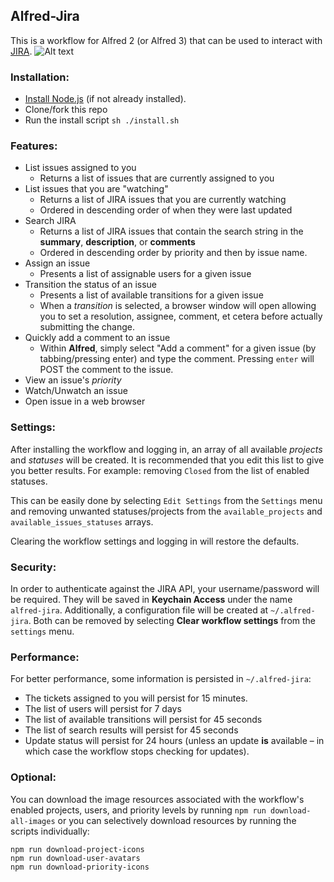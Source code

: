 ## Alfred-Jira
This is a workflow for Alfred 2 (or Alfred 3) that can be used to interact with [JIRA](http://www.atlassian.com/JIRA‎).
![Alt text](https://github.com/steyep/alfred-jira/raw/master/resources/demo.gif)
### Installation: 
* [Install Node.js](https://nodejs.org/en/download/package-manager/) (if not already installed).
* Clone/fork this repo
* Run the install script `sh ./install.sh`

### Features:
* List issues assigned to you
  * Returns a list of issues that are currently assigned to you
* List issues that you are "watching"
  * Returns a list of JIRA issues that you are currently watching
  * Ordered in descending order of when they were last updated
* Search JIRA
  * Returns a list of JIRA issues that contain the search string in the **summary**, **description**, or **comments**
  * Ordered in descending order by priority and then by issue name.
* Assign an issue
  * Presents a list of assignable users for a given issue
* Transition the status of an issue
  * Presents a list of available transitions for a given issue
  * When a *transition* is selected, a browser window will open allowing you to set a resolution, assignee, comment, et cetera before actually submitting the change. 
* Quickly add a comment to an issue
  * Within **Alfred**, simply select "Add a comment" for a given issue (by tabbing/pressing enter) and type the comment. Pressing `enter` will POST the comment to the issue. 
* View an issue's *priority*
* Watch/Unwatch an issue
* Open issue in a web browser

### Settings:
After installing the workflow and logging in, an array of all available _projects_ and _statuses_ will be created. It is recommended that you edit this list to give you better results. For example: removing `Closed` from the list of enabled statuses. 

This can be easily done by selecting `Edit Settings` from the `Settings` menu and removing unwanted statuses/projects from the `available_projects` and `available_issues_statuses` arrays. 

Clearing the workflow settings and logging in will restore the defaults.

### Security:
In order to authenticate against the JIRA API, your username/password will be required. They will be saved in **Keychain Access**  under the name `alfred-jira`. Additionally, a configuration file will be created at `~/.alfred-jira`. Both can be removed by selecting **Clear workflow settings** from the `settings` menu.

### Performance: 
For better performance, some information is persisted in `~/.alfred-jira`:

* The tickets assigned to you will persist for 15 minutes. 
* The list of users will persist for 7 days
* The list of available transitions will persist for 45 seconds
* The list of search results will persist for 45 seconds
* Update status will persist for 24 hours (unless an update **is** available – in which case the workflow stops checking for updates).

### Optional:
You can download the image resources associated with the workflow's enabled projects, users, and priority levels by running `npm run download-all-images` or you can selectively download resources by running the scripts individually: 

  ```
  npm run download-project-icons
  npm run download-user-avatars
  npm run download-priority-icons
  ```